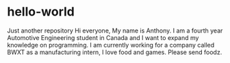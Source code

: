 # hello-world
Just another repository
Hi everyone, My name is Anthony.  I am a fourth year Automotive Engineering student in Canada and I want to expand my knowledge on programming.  I am currently working for a company called BWXT as a manufacturing intern, I love food and games.  Please send foodz.
